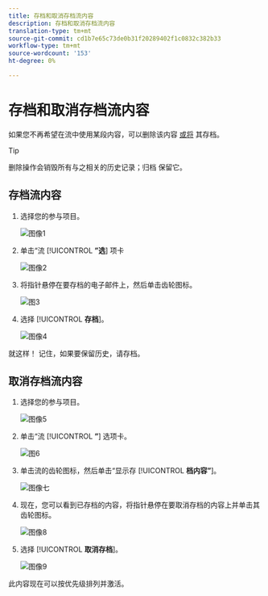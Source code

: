 ```yaml
---
title: 存档和取消存档流内容
description: 存档和取消存档流内容
translation-type: tm+mt
source-git-commit: cd1b7e65c73de0b31f20289402f1c0832c382b33
workflow-type: tm+mt
source-wordcount: '153'
ht-degree: 0%

---
```



# 存档和取消存档流内容

如果您不再希望在流中使用某段内容，可以删除该内容 [或将](/help/sky/remove-stream-content.md) 其存档。

>[!TIP]
>
>删除操作会销毁所有与之相关的历史记录；归档
>保留它。

## 存档流内容

1. 选择您的参与项目。

   ![图像1](/help/sky/assets/engagement-programs/archive-and-unarchive-stream-content/archive-and-unarchive-stream-content-1.png)

1. 单击“流 [!UICONTROL **”选**] 项卡

   ![图像2](/help/sky/assets/engagement-programs/archive-and-unarchive-stream-content/archive-and-unarchive-stream-content-2.png)

1. 将指针悬停在要存档的电子邮件上，然后单击齿轮图标。

   ![图3](/help/sky/assets/engagement-programs/archive-and-unarchive-stream-content/archive-and-unarchive-stream-content-3.png)

1. 选择 [!UICONTROL **存档**]。

   ![图像4](/help/sky/assets/engagement-programs/archive-and-unarchive-stream-content/archive-and-unarchive-stream-content-4.png)

就这样！ 记住，如果要保留历史，请存档。

## 取消存档流内容

1. 选择您的参与项目。

   ![图像5](/help/sky/assets/engagement-programs/archive-and-unarchive-stream-content/archive-and-unarchive-stream-content-5.png)

1. 单击“流 [!UICONTROL **”**] 选项卡。

   ![图6](/help/sky/assets/engagement-programs/archive-and-unarchive-stream-content/archive-and-unarchive-stream-content-6.png)

1. 单击流的齿轮图标，然后单击“显示存 [!UICONTROL **档内容”**]。

   ![图像七](/help/sky/assets/engagement-programs/archive-and-unarchive-stream-content/archive-and-unarchive-stream-content-7.png)

1. 现在，您可以看到已存档的内容，将指针悬停在要取消存档的内容上并单击其齿轮图标。

   ![图像8](/help/sky/assets/engagement-programs/archive-and-unarchive-stream-content/archive-and-unarchive-stream-content-8.png)

1. 选择 [!UICONTROL **取消存档**]。

   ![图像9](/help/sky/assets/engagement-programs/archive-and-unarchive-stream-content/archive-and-unarchive-stream-content-9.png)

此内容现在可以按优先级排列并激活。
